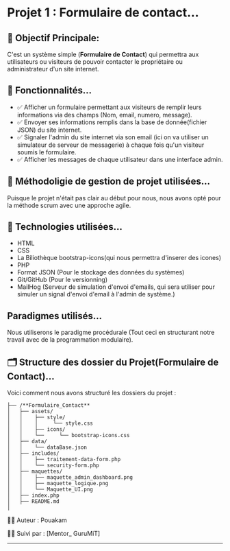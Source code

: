 # Projet 1 : Formulaire de contact... 


## 🎯 Objectif Principale:
C'est un système simple (**Formulaire de Contact**) qui permettra aux utilisateurs ou visiteurs de pouvoir contacter le propriétaire ou administrateur d'un site internet.

## 🚀 Fonctionnalités...

- ✅ Afficher un formulaire permettant aux visiteurs de remplir leurs informations via des champs (Nom, email, numero, message).
- ✅ Envoyer ses informations remplis dans la base de donnée(fichier JSON) du site internet.
- ✅  Signaler l'admin du site internet via son email (ici on va utiliser un simulateur de serveur de messagerie) à chaque fois qu'un visiteur soumis le formulaire.
- ✅  Afficher les messages de chaque utilisateur dans une interface admin.

## 🧰 Méthodoligie de gestion de projet utilisées...

Puisque le projet n'était pas clair au début pour nous, nous avons opté pour la méthode scrum avec une approche agile.

## 🧠 Technologies utilisées...

- HTML
- CSS
- La Biliothèque bootstrap-icons(qui nous permettra d'inserer des icones)
- PHP
- Format JSON (Pour le stockage des données du systèmes)
- Git/GitHub (Pour le versionning)
- MailHog (Serveur de simulation d'envoi d'emails, qui sera utiliser pour simuler un signal d'envoi d'email à l'admin de système.)

## Paradigmes utilisés...

Nous utiliserons le paradigme procédurale (Tout ceci en structurant notre travail avec de la programmation modulaire).

## 🗂️ Structure des dossier du Projet(**Formulaire de Contact**)...

Voici comment nous avons structuré les dossiers du projet :

```
├── /**Formulaire_Contact**
│   ├── assets/
│   │    ├── style/
│   │    │     └── style.css
│   │    ├── icons/
│   │    └──     └── bootstrap-icons.css
│   ├── data/
│   │    └── dataBase.json
│   ├── includes/
│   │    ├── traitement-data-form.php
│   │    └── security-form.php
│   ├── maquettes/
│   │    ├── maquette_admin_dashboard.png
│   │    ├── maquette_logique.png 
│   │    └── Maquette_UI.png    
│   ├── index.php 
│   ├── README.md
│ 
```

🙋‍♀️ Auteur : Pouakam
 
🧑‍🏫 Suivi par : \[Mentor\_ GuruMiT]

---